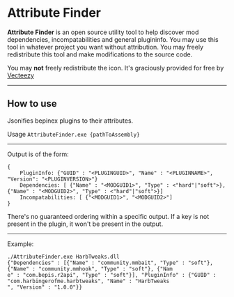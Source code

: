 ﻿# Attribute Finder

**Attribute Finder** is an open source utility tool to help discover mod dependencies, incompatabilities and general plugininfo.
You may use this tool in whatever project you want without attribution. You may freely redistribute this tool and make modifications to the source code.

You may **not** freely redistribute the icon. It's graciously provided for free by [Vecteezy](https://www.vecteezy.com/free-vector/magnifying)


---

## How to use

Jsonifies bepinex plugins to their attributes.

Usage `AttributeFinder.exe {pathToAssembly}`

---

Output is of the form:
```
{
	PluginInfo: {"GUID" : "<PLUGINGUID>", "Name" : "<PLUGINNAME>", "Version": "<PLUGINVERSION>"}
	Dependencies: [ {"Name" : "<MODGUID1>", "Type" : <"hard"|"soft">},{"Name" : "<MODGUID2>", "Type" : <"hard"|"soft">}]
	Incompatabilities: [ {"<MODGUID1>", "<MODGUID2>"]
}
```
There's no guaranteed ordering within a specific output.  If a key is not present in the plugin, it won't be present in the output.

---

Example:
```
./AttributeFinder.exe HarbTweaks.dll
{"Dependencies" : [{"Name" : "community.mmbait", "Type" : "soft"}, {"Name" : "community.mmhook", "Type" : "soft"}, {"Nam
e" : "com.bepis.r2api", "Type" : "soft"}], "PluginInfo" : {"GUID" : "com.harbingerofme.harbtweaks", "Name" : "HarbTweaks
", "Version" : "1.0.0"}}
```
